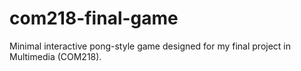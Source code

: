 # com218-final-game
Minimal interactive pong-style game designed for my final project in Multimedia (COM218).
